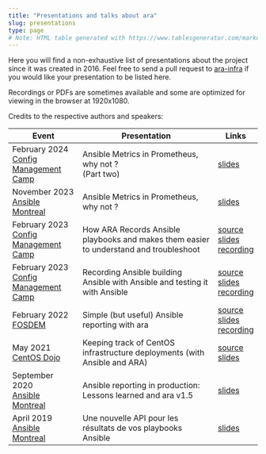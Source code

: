 ```yaml
---
title: "Presentations and talks about ara"
slug: presentations
type: page
# Note: HTML table generated with https://www.tablesgenerator.com/markdown_tables
---
```


Here you will find a non-exhaustive list of presentations about the project since it was created in 2016.
Feel free to send a pull request to [ara-infra](https://github.com/ansible-community/ara-infra/blob/master/website/content/presentations.md) if you would like your presentation to be listed here.

Recordings or PDFs are sometimes available and some are optimized for viewing in the browser at 1920x1080.

Credits to the respective authors and speakers:

| Event                                                                          | Presentation                                                                           | Links                                                                                                                                                                                                                                                                      |
|--------------------------------------------------------------------------------|----------------------------------------------------------------------------------------|----------------------------------------------------------------------------------------------------------------------------------------------------------------------------------------------------------------------------------------------------------------------------|
| February 2024<br>[Config Management Camp](https://cfgmgmtcamp.eu)              | Ansible Metrics in Prometheus, why not ?<br>(Part two) | [slides](https://ara.recordsansible.org/presentations/cfg-mgmt-2024/ansible-metrics-in-prometheus.pdf)                               |
| November 2023<br>[Ansible Montreal](https://www.meetup.com/Ansible-Montreal/)              | Ansible Metrics in Prometheus, why not ? | [slides](https://ara.recordsansible.org/presentations/ansible-montreal-110823/ansible-metrics-in-prometheus.pdf)                               |
| February 2023<br>[Config Management Camp](https://cfgmgmtcamp.eu)              | How ARA Records Ansible playbooks and makes them easier to understand and troubleshoot | [source](https://github.com/ansible-community/ara-infra)<br>[slides](https://ara.recordsansible.org/presentations/cfg-mgmt-2023/how-ara-records-ansible-playbooks.html)<br>[recording](https://www.youtube.com/watch?v=IXSqwIbUaIw)                               |
| February 2023<br>[Config Management Camp](https://cfgmgmtcamp.eu)              | Recording Ansible building Ansible with Ansible and testing it with Ansible            | [source](https://github.com/ansible-community/ara-infra)<br>[slides](https://ara.recordsansible.org/presentations/cfg-mgmt-2023/recording-ansible-building-ansible.html)<br>[recording](https://www.youtube.com/watch?v=5_QEhQRfKRo)                              |
| February 2022<br>[FOSDEM](https://fosdem.org)                                  | Simple (but useful) Ansible reporting with ara                                         | [source](https://github.com/ansible-community/ara-infra)<br>[slides](https://ara.recordsansible.org/presentations/fosdem-2022/simple-but-useful-ansible-reporting-with-ara.html)<br>[recording](https://archive.fosdem.org/2022/schedule/event/ansible_reporting_ara/) |
| May 2021<br>[CentOS Dojo](https://wiki.centos.org/Events/Dojo)                 | Keeping track of CentOS infrastructure deployments (with Ansible and ARA)              | [source](https://github.com/arrfab/Presentations)<br>[slides](https://ara.recordsansible.org/presentations/centos-dojo-2021/dojo-2021-ara-and-centos-infra.html)                                                                                                           |
| September 2020<br>[Ansible Montreal](https://www.meetup.com/Ansible-Montreal/) | Ansible reporting in production: Lessons learned and ara v1.5                          | [slides](https://ara.recordsansible.org/presentations/ansible-montreal-092020/ara-in-production.pdf)                                                                                                                                                                       |
| April 2019<br>[Ansible Montreal](https://www.meetup.com/Ansible-Montreal/)     | Une nouvelle API pour les résultats de vos playbooks Ansible                           | [slides](https://ara.recordsansible.org/presentations/ansible-montreal-052019/ara-api-french.pdf)                                                                                                                                                                          |
